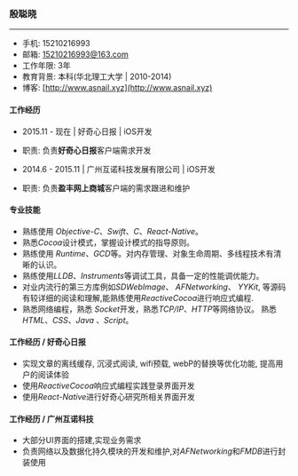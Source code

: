### 殷聪晓

---

* 手机: 15210216993
* 邮箱: 15210216993@163.com
* 工作年限: 3年
* 教育背景: 本科\(华北理工大学 \| 2010-2014\)
* 博客: [http://www.asnail.xyz](http://www.asnail.xyz)

#### 工作经历

* 2015.11 - 现在 \| 好奇心日报 \| iOS开发
* 职责: 负责**好奇心日报**客户端需求开发

* 2014.6 - 2015.11 \| 广州互诺科技发展有限公司 \| iOS开发
* 职责: 负责**盈丰网上商城**客户端的需求跟进和维护

#### 专业技能

* 熟练使用 *Objective-C*、*Swift*、*C*、*React-Native*。
* 熟悉*Cocoa*设计模式，掌握设计模式的指导原则。
* 熟练使用 *Runtime*、*GCD*等。对内存管理、对象生命周期、多线程技术有清晰的认识。
* 熟练使用*LLDB*、*Instruments*等调试工具，具备一定的性能调优能力。
* 对业内流行的第三方库例如*SDWebImage*、 *AFNetworking*、 *YYKit*, 等源码有较详细的阅读和理解,能熟练使用*ReactiveCocoa*进行响应式编程.
* 熟悉网络编程，熟悉 *Socket*开发，熟悉*TCP/IP*、*HTTP*等网络协议。 熟悉*HTML*、*CSS*、*Java* 、*Script*。

#### 工作经历 / 好奇心日报

* 实现文章的离线缓存, 沉浸式阅读, wifi预载, webP的替换等优化功能, 提高用户的阅读体验
* 使用*ReactiveCocoa*响应式编程实践登录界面开发
* 使用*React-Native*进行好奇心研究所相关界面开发

#### 工作经历 / 广州互诺科技

* 大部分UI界面的搭建,实现业务需求
* 负责网络以及数据化持久模块的开发和维护,对*AFNetworking*和*FMDB*进行封装使用


